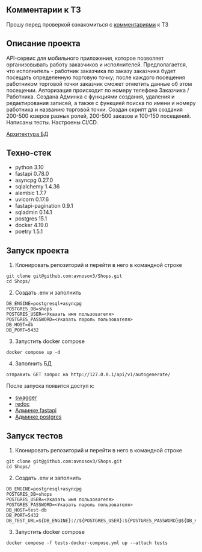 ## Комментарии к ТЗ
Прошу перед проверкой ознакомиться c [комментариями](https://github.com/avnosov3/Shops/blob/main/%D0%9A%D0%BE%D0%BC%D0%BC%D0%B5%D0%BD%D1%82%D0%B0%D1%80%D0%B8%D0%B8%CC%86_%D0%A2%D0%97_%D0%9D%D0%BE%D1%81%D0%BE%D0%B2.pdf) к ТЗ

## Описание проекта
API-сервис для мобильного приложения, которое позволяет организовывать работу заказчиков и исполнителей. Предполагается, что исполнитель - работник заказчика по заказу заказчика будет посещать определенную торговую точку; после каждого посещения работником торговой точки заказчик сможет отметить данные об этом посещении. Авторизация происходит по номеру телефона Заказчика / Работника. Создана Админка с функциями создания, удаления и редактирования записей, а также с функцией поиска по имени и номеру работника и названию торговой точки. Создан скрипт для создания 200-500 юзеров разных ролей, 200-500 заказов и 100-150 посещений. Написаны тесты. Настроены CI/CD.

[Архитектура БД](https://app.quickdatabasediagrams.com/#/d/7DQJyB)

## Техно-стек
* python 3.10
* fastapi 0.78.0
* asyncpg 0.27.0
* sqlalchemy 1.4.36
* alembic 1.7.7
* uvicorn 0.17.6
* fastapi-pagination 0.9.1
* sqladmin 0.14.1
* postgres 15.1
* docker 4.19.0
* poetry 1.5.1

## Запуск проекта
1. Клонировать репозиторий и перейти в него в командной строке
```
git clone git@github.com:avnosov3/Shops.git
cd Shops/
```

2. Создать .env и заполнить
```
DB_ENGINE=postgresql+asyncpg
POSTGRES_DB=shops
POSTGRES_USER=<Указать имя пользователя>
POSTGRES_PASSWORD=<Указать пароль пользователя>
DB_HOST=db
DB_PORT=5432
```
3. Запустить docker compose
```
docker compose up -d
```
4. Заполнить БД
```
отправить GET запрос на http://127.0.0.1/api/v1/autogenerate/
```

После запуска появится доступ к:
* [swagger](http://127.0.0.1/docs/)
* [redoc](http://127.0.0.1/redoc/)
* [Админке fastapi](http://127.0.0.1/admin/)
* [Админке postgres](http://127.0.0.1/adminer/)

## Запуск тестов

1. Клонировать репозиторий и перейти в него в командной строке
```
git clone git@github.com:avnosov3/Shops.git
cd Shops/
```

2. Создать .env и заполнить
```
DB_ENGINE=postgresql+asyncpg
POSTGRES_DB=shops
POSTGRES_USER=<Указать имя пользователя>
POSTGRES_PASSWORD=<Указать пароль пользователя>
DB_HOST=test-db
DB_PORT=5432
DB_TEST_URL=${DB_ENGINE}://${POSTGRES_USER}:${POSTGRES_PASSWORD}@${DB_HOST}:${DB_PORT}/${POSTGRES_DB}
```
3. Запустить docker compose
```
docker compose -f tests-docker-compose.yml up --attach tests
```
